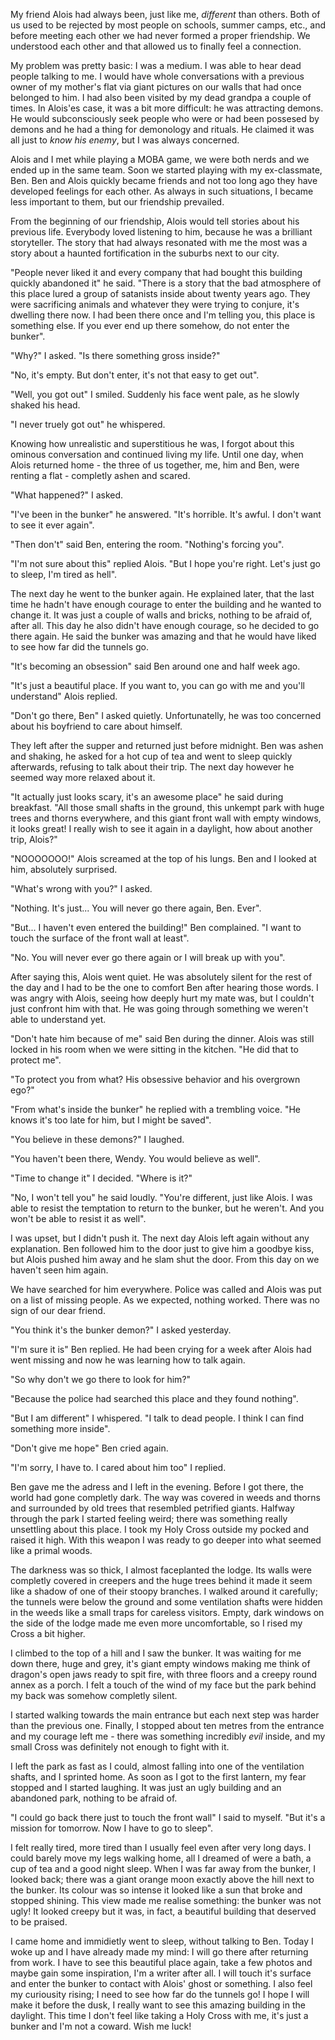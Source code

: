 My friend Alois had always been, just like me, *different* than others. Both of us used to be rejected by most people on schools, summer camps, etc., and before meeting each other we had never formed a proper friendship. We understood each other and that allowed us to finally feel a connection.

My problem was pretty basic: I was a medium. I was able to hear dead people talking to me. I would have whole conversations with a previous owner of my mother's flat via giant pictures on our walls that had once belonged to him. I had also been visited by my dead grandpa a couple of times. In Alois'es case, it was a bit more difficult: he was attracting demons. He would subconsciously seek people who were or had been possesed by demons and he had a thing for demonology and rituals. He claimed it was all just to *know his enemy*, but I was always concerned.

Alois and I met while playing a MOBA game, we were both nerds and we ended up in the same team. Soon we started playing with my ex-classmate, Ben. Ben and Alois quickly became friends and not too long ago they have developed feelings for each other. As always in such situations, I became less important to them, but our friendship prevailed.

From the beginning of our friendship, Alois would tell stories about his previous life. Everybody loved listening to him, because he was a brilliant storyteller. The story that had always resonated with me the most was a story about a haunted fortification in the suburbs next to our city.

"People never liked it and every company that had bought this building quickly abandoned it" he said. "There is a story that the bad atmosphere of this place lured a group of satanists inside about twenty years ago. They were sacrificing animals and whatever they were trying to conjure, it's dwelling there now. I had been there once and I'm telling you, this place is something else. If you ever end up there somehow, do not enter the bunker".

"Why?" I asked. "Is there something gross inside?"

"No, it's empty. But don't enter, it's not that easy to get out".

"Well, you got out" I smiled. Suddenly his face went pale, as he slowly shaked his head.

"I never truely got out" he whispered.

Knowing how unrealistic and superstitious he was, I forgot about this ominous conversation and continued living my life. Until one day, when Alois returned home - the three of us together, me, him and Ben, were renting a flat - completly ashen and scared.

"What happened?" I asked.

"I've been in the bunker" he answered. "It's horrible. It's awful. I don't want to see it ever again".

"Then don't" said Ben, entering the room. "Nothing's forcing you".

"I'm not sure about this" replied Alois. "But I hope you're right. Let's just go to sleep, I'm tired as hell".

The next day he went to the bunker again. He explained later, that the last time he hadn't have enough courage to enter the building and he wanted to change it. It was just a couple of walls and bricks, nothing to be afraid of, after all. This day he also didn't have enough courage, so he decided to go there again. He said the bunker was amazing and that he would have liked to see how far did the tunnels go.

"It's becoming an obsession" said Ben around one and half week ago.

"It's just a beautiful place. If you want to, you can go with me and you'll understand" Alois replied.

"Don't go there, Ben" I asked quietly. Unfortunatelly, he was too concerned about his boyfriend to care about himself.

They left after the supper and returned just before midnight. Ben was ashen and shaking, he asked for a hot cup of tea and went to sleep quickly afterwards, refusing to talk about their trip. The next day however he seemed way more relaxed about it.

"It actually just looks scary, it's an awesome place" he said during breakfast. "All those small shafts in the ground, this unkempt park with huge trees and thorns everywhere, and this giant front wall with empty windows, it looks great! I really wish to see it again in a daylight, how about another trip, Alois?"

"NOOOOOOO!" Alois screamed at the top of his lungs. Ben and I looked at him, absolutely surprised.

"What's wrong with you?" I asked.

"Nothing. It's just... You will never go there again, Ben. Ever".

"But... I haven't even entered the building!" Ben complained. "I want to touch the surface of the front wall at least".

"No. You will never ever go there again or I will break up with you".

After saying this, Alois went quiet. He was absolutely silent for the rest of the day and I had to be the one to comfort Ben after hearing those words. I was angry with Alois, seeing how deeply hurt my mate was, but I couldn't just confront him with that. He was going through something we weren't able to understand yet.

"Don't hate him because of me" said Ben during the dinner. Alois was still locked in his room when we were sitting in the kitchen. "He did that to protect me".

"To protect you from what? His obsessive behavior and his overgrown ego?"

"From what's inside the bunker" he replied with a trembling voice. "He knows it's too late for him, but I might be saved".

"You believe in these demons?" I laughed.

"You haven't been there, Wendy. You would believe as well".

"Time to change it" I decided. "Where is it?"

"No, I won't tell you" he said loudly. "You're different, just like Alois. I was able to resist the temptation to return to the bunker, but he weren't. And you won't be able to resist it as well".

I was upset, but I didn't push it. The next day Alois left again without any explanation. Ben followed him to the door just to give him a goodbye kiss, but Alois pushed him away and he slam shut the door. From this day on we haven't seen him again.

We have searched for him everywhere. Police was called and Alois was put on a list of missing people. As we expected, nothing worked. There was no sign of our dear friend.

"You think it's the bunker demon?" I asked yesterday.

"I'm sure it is" Ben replied. He had been crying for a week after Alois had went missing and now he was learning how to talk again.

"So why don't we go there to look for him?"

"Because the police had searched this place and they found nothing".

"But I am different" I whispered. "I talk to dead people. I think I can find something more inside".

"Don't give me hope" Ben cried again.

"I'm sorry, I have to. I cared about him too" I replied.

Ben gave me the adress and I left in the evening. Before I got there, the world had gone completly dark. The way was covered in weeds and thorns and surrounded by old trees that resembled petrified giants. Halfway through the park I started feeling weird; there was something really unsettling about this place. I took my Holy Cross outside my pocked and raised it high. With this weapon I was ready to go deeper into what seemed like a primal woods.

The darkness was so thick, I almost faceplanted the lodge. Its walls were completly covered in creepers and the huge trees behind it made it seem like a shadow of one of their stoopy branches. I walked around it carefully; the tunnels were below the ground and some ventilation shafts were hidden in the weeds like a small traps for careless visitors. Empty, dark windows on the side of the lodge made me even more uncomfortable, so I rised my Cross a bit higher.

I climbed to the top of a hill and I saw the bunker. It was waiting for me down there, huge and grey, it's giant empty windows making me think of dragon's open jaws ready to spit fire, with three floors and a creepy round annex as a porch. I felt a touch of the wind of my face but the park behind my back was somehow completly silent.

I started walking towards the main entrance but each next step was harder than the previous one. Finally, I stopped about ten metres from the entrance and my courage left me - there was something incredibly *evil* inside, and my small Cross was definitely not enough to fight with it.

I left the park as fast as I could, almost falling into one of the ventilation shafts, and I sprinted home. As soon as I got to the first lantern, my fear stopped and I started laughing. It was just an ugly building and an abandoned park, nothing to be afraid of.

"I could go back there just to touch the front wall" I said to myself. "But it's a mission for tomorrow. Now I have to go to sleep".

I felt really tired, more tired than I usually feel even after very long days. I could barely move my legs walking home, all I dreamed of were a bath, a cup of tea and a good night sleep. When I was far away from the bunker, I looked back; there was a giant orange moon exactly above the hill next to the bunker. Its colour was so intense it looked like a sun that broke and stopped shining. This view made me realise something: the bunker was not ugly! It looked creepy but it was, in fact, a beautiful building that deserved to be praised.

I came home and immidietly went to sleep, without talking to Ben. Today I woke up and I have already made my mind: I will go there after returning from work. I have to see this beautiful place again, take a few photos and maybe gain some inspiration, I'm a writer after all. I will touch it's surface and enter the bunker to contact with Alois' ghost or something. I also feel my curiousity rising; I need to see how far do the tunnels go! I hope I will make it before the dusk, I really want to see this amazing building in the daylight. This time I don't feel like taking a Holy Cross with me, it's just a bunker and I'm not a coward. Wish me luck!